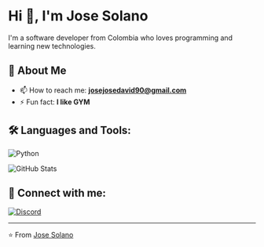 # Hi 👋, I'm Jose Solano

I'm a software developer from Colombia who loves programming and learning new technologies.

## 🚀 About Me

- 📫 How to reach me: **josejosedavid90@gmail.com**
- ⚡ Fun fact: **I like GYM**

## 🛠️ Languages and Tools:

![Python](https://img.shields.io/badge/Python-3776AB?style=for-the-badge&logo=python&logoColor=white)


![GitHub Stats](https://github-readme-stats.vercel.app/api?username=Josesolano258&show_icons=true&theme=tokyonight)


## 🔗 Connect with me:

[![Discord](https://img.shields.io/badge/Discord-7289DA?style=for-the-badge&logo=discord&logoColor=white)](https://discord.com/users/josesolano8023)

---

⭐️ From [Jose Solano](https://github.com/Josesolano258)
